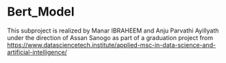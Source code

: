 # Bert_Model
 This subproject is realized by Manar IBRAHEEM and Anju Parvathi Ayillyath under the direction of Assan Sanogo as part of a graduation project from 
 https://www.datasciencetech.institute/applied-msc-in-data-science-and-artificial-intelligence/

